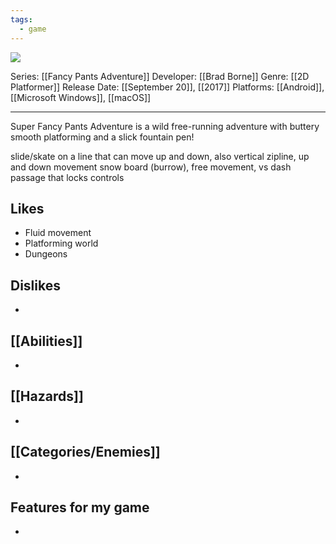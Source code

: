 ```yaml
---
tags:
  - game
---
```

<img src="https://cdn2.steamgriddb.com/thumb/92fe0f14f026db9c6631440f5b5cf0dc.jpg">

Series: [[Fancy Pants Adventure]]
Developer: [[Brad Borne]]
Genre: [[2D Platformer]]
Release Date: [[September 20]], [[2017]]
Platforms: [[Android]], [[Microsoft Windows]], [[macOS]]

----

Super Fancy Pants Adventure is a wild free-running adventure with buttery smooth platforming and a slick fountain pen!

slide/skate on a line that can move up and down, also vertical 
	zipline, up and down movement
	snow board (burrow), free movement, vs dash passage that locks controls



## Likes
* Fluid movement
* Platforming world
* Dungeons

## Dislikes
* 

## [[Abilities]]
* 

## [[Hazards]]
* 

## [[Categories/Enemies]]
* 

## Features for my game
* 